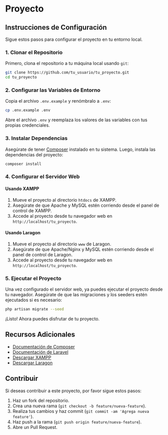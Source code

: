 # Proyecto

## Instrucciones de Configuración

Sigue estos pasos para configurar el proyecto en tu entorno local.

### 1. Clonar el Repositorio

Primero, clona el repositorio a tu máquina local usando `git`:

```bash
git clone https://github.com/tu_usuario/tu_proyecto.git
cd tu_proyecto
```

### 2. Configurar las Variables de Entorno

Copia el archivo `.env.example` y renómbralo a `.env`:

```bash
cp .env.example .env
```

Abre el archivo `.env` y reemplaza los valores de las variables con tus propias credenciales.

### 3. Instalar Dependencias

Asegúrate de tener [Composer](https://getcomposer.org/) instalado en tu sistema. Luego, instala las dependencias del proyecto:

```bash
composer install
```

### 4. Configurar el Servidor Web

#### Usando XAMPP

1. Mueve el proyecto al directorio `htdocs` de XAMPP.
2. Asegúrate de que Apache y MySQL estén corriendo desde el panel de control de XAMPP.
3. Accede al proyecto desde tu navegador web en `http://localhost/tu_proyecto`.

#### Usando Laragon

1. Mueve el proyecto al directorio `www` de Laragon.
2. Asegúrate de que Apache/Nginx y MySQL estén corriendo desde el panel de control de Laragon.
3. Accede al proyecto desde tu navegador web en `http://localhost/tu_proyecto`.

### 5. Ejecutar el Proyecto

Una vez configurado el servidor web, ya puedes ejecutar el proyecto desde tu navegador. Asegúrate de que las migraciones y los seeders estén ejecutados si es necesario:

```bash
php artisan migrate --seed
```

¡Listo! Ahora puedes disfrutar de tu proyecto.

## Recursos Adicionales

- [Documentación de Composer](https://getcomposer.org/doc/)
- [Documentación de Laravel](https://laravel.com/docs/)
- [Descargar XAMPP](https://www.apachefriends.org/index.html)
- [Descargar Laragon](https://laragon.org/)

## Contribuir

Si deseas contribuir a este proyecto, por favor sigue estos pasos:

1. Haz un fork del repositorio.
2. Crea una nueva rama (`git checkout -b feature/nueva-feature`).
3. Realiza tus cambios y haz commit (`git commit -am 'Agrega nueva feature'`).
4. Haz push a la rama (`git push origin feature/nueva-feature`).
5. Abre un Pull Request.


